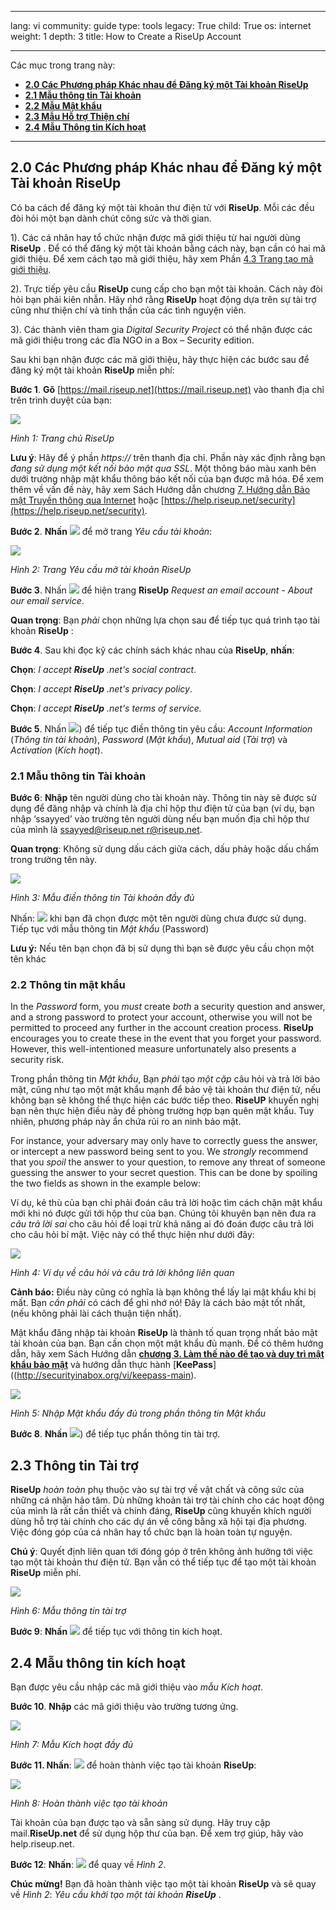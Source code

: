 

---

lang: vi
community: guide
type: tools
legacy: True
child: True
os: internet
weight: 1
depth: 3
title: How to Create a RiseUp Account

---

Các mục trong trang này:

- [**2.0 Các Phương pháp Khác nhau để Đăng ký một Tài khoản RiseUp**](#2.0)
- [**2.1 Mẫu thông tin Tài khoản**](#2.1)
- [**2.2 Mẫu Mật khẩu**](#2.2)
- [**2.3 Mẫu Hỗ trợ Thiện chí**](#2.3)
- [**2.4 Mẫu Thông tin Kích hoạt**](#2.4)

-------
<a name="2.0"></a>
## 2.0 Các Phương pháp Khác nhau để Đăng ký một Tài khoản RiseUp ##

Có ba cách để đăng ký một tài khoản thư điện tử với **RiseUp**. Mỗi các đều đòi hỏi một bạn dành chút công sức và thời gian.


1). Các cá nhân hay tổ chức nhận được mã giới thiệu từ hai người dùng **RiseUp** . Để có thể đăng ký một tài khoản bằng cách này, bạn cần có hai mã giới thiệu. Để xem cách tạo mã giới thiệu, hãy xem Phần [4.3 Trang tạo mã giới thiệu](/vi/riseup_thaydoithietdat).

2). Trực tiếp yêu cầu **RiseUp** cung cấp cho bạn một tài khoản. Cách này đòi hỏi bạn phải kiên nhẫn. Hãy nhớ rằng **RiseUp** hoạt động dựa trên sự tài trợ cũng như thiện chí và tinh thần của các tình nguyện viên.

3). Các thành viên tham gia *Digital Security Project* có thể nhận được các mã giới thiệu trong các đĩa NGO in a Box – Security edition.

Sau khi bạn nhận được các mã giới thiệu, hãy thực hiện các bước sau để đăng ký một tài khoản **RiseUp**  miễn phí:

**Bước 1**. **Gõ** [https://mail.riseup.net](https://mail.riseup.net) vào thanh địa chỉ trên trình duyệt của bạn:

![](/sbox/screen/riseup-vi/01.png)

*Hình 1: Trang chủ RiseUp*

**Lưu ý**: Hãy để ý phần *https://* trên thanh địa chỉ. Phần này xác định rằng bạn *đang sử dụng một kết nối bảo mật qua SSL*. Một thông báo màu xanh bên dưới trường nhập mật khẩu thông báo kết nối của bạn được mã hóa. Để xem thêm về vấn đề này, hãy xem Sách Hướng dẫn chương [7. Hướng dẫn Bảo mật Truyền thông qua Internet](/vi/chuong-7) hoặc [https://help.riseup.net/security](https://help.riseup.net/security).

**Bước 2**. **Nhấn** ![](/sbox/screen/riseup-vi/03.png) để mở trang *Yêu cầu tài khoản*:

![](/sbox/screen/riseup-vi/04.png)

*Hình 2: Trang Yêu cầu mở tài khoản RiseUp*

**Bước 3**. Nhấn ![](/sbox/screen/riseup-vi/05.png) để hiện trang **RiseUp** *Request an email account - About our email service*.

**Quan trọng**: Bạn *phải* chọn những lựa chọn sau để tiếp tục quá trình tạo tài khoản **RiseUp** :

**Bước 4**. Sau khi đọc kỹ các chính sách khác nhau của **RiseUp**, **nhấn**:

**Chọn**:  *I accept **RiseUp** .net's social contract*.

**Chọn**: *I accept **RiseUp** .net's privacy policy*.  

**Chọn**:  *I accept **RiseUp** .net's terms of service.* 

**Bước 5**. Nhấn  ![](/sbox/screen/riseup-vi/05.png)) để tiếp tục điền thông tin yêu cầu: *Account Information* (*Thông tin tài khoản*), *Password* (*Mật khẩu*), *Mutual aid* (*Tài trợ*) và *Activation* (*Kích hoạt*).

<a name="2.1"></a>

### 2.1 Mẫu thông tin Tài khoản ###


**Bước 6**: **Nhập** tên người dùng cho tài khoản này. Thông tin này sẽ được sử dụng để đăng nhập và chính là địa chỉ hộp thư điện tử của bạn (ví dụ, bạn nhập ‘ssayyed’ vào trường tên người dùng nếu bạn muốn địa chỉ hộp thư của mình là [ssayyed@riseup.net r@riseup.net](mailto:ssayyed@riseup.net).

**Quan trọng**: Không sử dụng dấu cách giữa cách, dấu phảy hoặc dấu chấm trong trường tên này.

![](/sbox/screen/riseup-vi/07.png)

*Hình 3: Mẫu điền thông tin Tài khoản đầy đủ*

Nhấn: ![](/sbox/screen/riseup-vi/05.png)  khi bạn đã chọn được một tên người dùng chưa được sử dụng. Tiếp tục với mẫu thông tin *Mật khẩu* (Password)

**Lưu ý:** Nếu tên bạn chọn đã bị sử dụng thì bạn sẽ được yêu cầu chọn một tên khác

<a name="2.2"></a>
### 2.2 Thông tin mật khẩu ###

In the *Password* form, you *must* create *both* a security question and answer, and a strong password to protect your account, otherwise you will not be permitted to proceed any further in the account creation process. **RiseUp** encourages you to create these in the event that you forget your password. However, this well-intentioned measure unfortunately also presents a security risk. 


Trong phần thông tin *Mật khẩu*, Bạn  *phải*  tạo *một cặp* câu hỏi và trả lời bảo mật, cũng như tạo một mật khẩu mạnh để bảo vệ tài khoản thư điện tử, nếu không bạn sẽ không thể thực hiện các bước tiếp theo. **RiseUP** khuyến nghị bạn nên thực hiện điều này đề phòng trường hợp bạn quên mật khẩu. Tuy nhiên, phương pháp này ẩn chứa rủi ro an ninh bảo mật.

For instance, your adversary may only have to correctly guess the answer, or intercept a new password being sent to you. We *strongly* recommend that you *spoil* the answer to your question, to remove any threat of someone guessing the answer to your secret question. This can be done by spoiling the two fields as shown in the example below: 

Ví dụ, kẻ thù của bạn chỉ phải đoán câu trả lời hoặc tìm cách chặn mật khẩu mới khi nó được gửi tới hộp thư của bạn. Chúng tôi khuyên bạn nên đưa ra *câu trả lời sai* cho câu hỏi để loại trừ khả năng ai đó đoán được câu trả lời cho câu hỏi bí mật. Việc này có thể thực hiện như dưới đây:

![](/sbox/screen/riseup-vi/08.png)

*Hình 4: Ví dụ về câu hỏi và câu trả lời không liên quan*

**Cảnh báo:** Điều này cũng có nghĩa là bạn không thể lấy lại mật khẩu khi bị mất. Bạn *cần phải* có cách để ghi nhớ nó! Đây là cách bảo mật tốt nhất, (nếu không phải lài cách thuận tiện nhất).

Mật khẩu đăng nhập tài khoản **RiseUp** là thành tố quan trọng nhất bảo mật tài khoản của bạn. Bạn cần chọn một mật khẩu đủ mạnh. Để có thêm hướng dẫn, hãy xem Sách Hướng dẫn [**chương 3. Làm thế nào để tạo và duy trì mật khẩu bảo mật**](/vi/chuong-3) và hướng dẫn thực hành [**KeePass**]((http://securityinabox.org/vi/keepass-main).

![](/sbox/screen/riseup-vi/09.png)

*Hình 5: Nhập Mật khẩu đầy đủ trong phần thông tin Mật khẩu*

**Bước 8**. **Nhấn**  ![](/sbox/screen/riseup-vi/05.png)) để tiếp tục phần thông tin tài trợ.

<a name="2.3"></a>
## 2.3 Thông tin Tài trợ ##

**RiseUp** *hoàn toàn* phụ thuộc vào sự tài trợ về vật chất và công sức của những cá nhận hảo tâm. Dù những khoản tài trợ tài chính cho các hoạt động của mình là rất cần thiết và chính đáng, **RiseUp** cũng khuyến khích người dùng hỗ trợ tài chính cho các dự án về công bằng xã hội tại địa phương. Việc đóng góp của cá nhân hay tổ chức bạn là hoàn toàn tự nguyện.

**Chú ý**: Quyết định liên quan tới đóng góp ở trên không ảnh hưởng tới việc tạo một tài khoản thư điện tử. Bạn vẫn có thể tiếp tục để tạo một tài khoản **RiseUp** miễn phí.

![](/sbox/screen/riseup-vi/10.png)

*Hình 6: Mẫu thông tin tài trợ*

**Bước 9**: **Nhấn** ![](/sbox/screen/riseup-vi/05.png) để tiếp tục với thông tin kích hoạt.

<a name="2.4"></a>
## 2.4 Mẫu thông tin kích hoạt ##

Bạn được yêu cầu nhập các mã giới thiệu vào *mẫu Kích hoạt*.

**Bước 10**. **Nhập** các mã giới thiệu vào trường tương ứng.

![](/sbox/screen/riseup-vi/11.png)

*Hình 7: Mẫu Kích hoạt đầy đủ*

**Bước 11. Nhấn**: ![](/sbox/screen/riseup-vi/12.png) để hoàn thành việc tạo tài khoản **RiseUp**:

![](/sbox/screen/riseup-vi/13.png)

*Hình 8: Hoàn thành việc tạo tài khoản*

Tài khoản của bạn được tạo và sẵn sàng sử dụng. Hãy truy cập mail.**RiseUp.net** để sử dụng hộp thư của bạn. Để xem trợ giúp, hãy vào help.riseup.net.


**Bước 12**: **Nhấn**: ![](/sbox/screen/riseup-vi/05.png) để quay về *Hình 2*.

**Chúc mừng!** Bạn đã hoàn thành việc tạo một tài khoản **RiseUp** và sẽ quay về *Hình 2*: *Yêu cầu khởi tạo một tài khoản **RiseUp*** .

